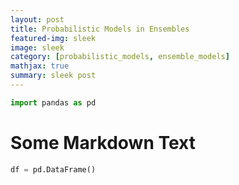 ```yaml
---
layout: post
title: Probabilistic Models in Ensembles
featured-img: sleek
image: sleek
category: [probabilistic_models, ensemble_models]
mathjax: true
summary: sleek post
---
```


```python
import pandas as pd
```

# Some Markdown Text


```python
df = pd.DataFrame()
```
